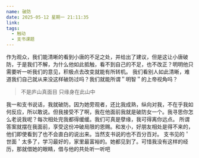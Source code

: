 ```yaml
---
name: 破防
date: 2025-05-12 星期一 21:11:35
link: 
tags:
  - 触动
  - 支书课题
---
```

作为观众，我们能清晰的看到小唐的不足之处，并给出了建议，但是这让小唐破防，于是我们不解，为什么他如此抵触，看不到自己的不足，也不改正？明明他只需要听一听我们的意见，积极点去改变就能有所转机。
我们看别人如此清晰，难道我们自己就从来没这样破防过吗？我们就能所谓＂明智＂的上帝视角吗？

> 不是庐山真面目
> 只缘身在此山中

我一和支书说话，我就破防。因为她旁观者，还比我成熟，纵向对我，不在乎我如何反应，所以敢说。但我接受不了啊，我在他面前我就是破防女一个。我寻思你怎么老说我呢？每次相处完我都得缓缓。我们可真是孽缘，我可得离你远点。
所谓答案就摆在我面前，享受这份冲破局限的恩赐。和发小，好朋友相处是得不来的，他们即使看到了也不会直白的说出来。当然支书说的也不百分百对。
支书见的＇世面＇太多了，学习最好的，家里最富裕的。她都见到了。可惜我没有这样的经历，那就借她的眼睛，借与他的共处听一听吧